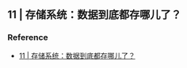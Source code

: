 ## 11 | 存储系统：数据到底都存哪儿了？

### Reference

- [11 | 存储系统：数据到底都存哪儿了？](https://time.geekbang.org/column/article/424203)